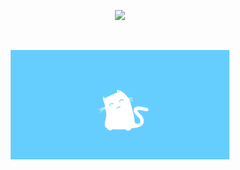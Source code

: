 <p align="center">
  <img src=https://github-readme-stats.vercel.app/api?username=parzulpan&show_icons=true&theme=dracula width="350"/> 
</p>
<br>
<p align="center">
  <img src="https://github.com/parzulpan/parzulpan/blob/master/resources/header.gif" radius = 2px width="350"/> 
</p>
<br>
